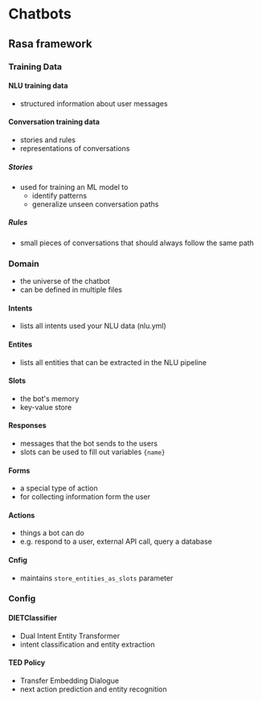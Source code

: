 # Chatbots

## Rasa framework

### Training Data

#### NLU training data

- structured information about user messages

#### Conversation training data

- stories and rules
- representations of conversations

##### Stories

- used for training an ML model to
	- identify patterns
	- generalize unseen conversation paths

##### Rules

- small pieces of conversations that should always follow the same path

### Domain

- the universe of the chatbot
- can be defined in multiple files

#### Intents

- lists all intents used your NLU data (nlu.yml)

#### Entites

- lists all entities that can be extracted in the NLU pipeline

#### Slots

- the bot's memory
- key-value store

#### Responses

- messages that the bot sends to the users
- slots can be used to fill out variables `{name}`

#### Forms

- a special type of action
- for collecting information form the user

#### Actions

- things a bot can do
- e.g. respond to a user, external API call, query a database

#### Cnfig

- maintains `store_entities_as_slots` parameter 

### Config

#### DIETClassifier

- Dual Intent Entity Transformer
- intent classification and entity extraction

#### TED Policy

- Transfer Embedding Dialogue
- next action prediction and entity recognition

